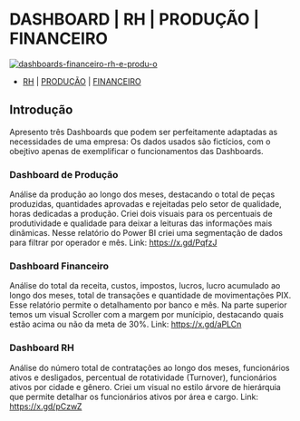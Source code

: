 # DASHBOARD | RH | PRODUÇÃO | FINANCEIRO
[<img src="https://i.ibb.co/tHYDfqT/dashboards-financeiro-rh-e-produ-o.png" alt="dashboards-financeiro-rh-e-produ-o" border="0">](https://youtu.be/BAsVJnoCwbk)
- [RH](https://x.gd/pCzwZ) | [PRODUÇÃO](https://x.gd/PqfzJ) | [FINANCEIRO](https://x.gd/aPLCn) 

## Introdução
Apresento três Dashboards que podem ser perfeitamente adaptadas as necessidades de uma empresa:
Os dados usados são fictícios, com o obejtivo apenas de exemplificar o funcionamentos das Dashboards. 

### Dashboard de Produção
Análise da produção ao longo dos meses, destacando o total de peças produzidas, quantidades aprovadas e rejeitadas pelo setor de qualidade, horas dedicadas a produção.
Criei dois visuais para os percentuais de produtividade e qualidade para deixar a leituras das informações mais dinâmicas.
Nesse relatório do Power BI criei uma segmentação de dados para filtrar por operador e mês.
Link: https://x.gd/PqfzJ

### Dashboard Financeiro
Análise do total da receita, custos, impostos, lucros, lucro acumulado ao longo dos meses, total de transações e quantidade de movimentações PIX.
Esse relatório permite o detalhamento por banco e mês.
Na parte superior temos um visual Scroller com a margem por munícipio, destacando quais estão acima ou não da meta de 30%.
Link: https://x.gd/aPLCn

### Dashboard RH
Análise do número total de contratações ao longo dos meses, funcionários ativos e desligados, percentual de rotatividade (Turnover), funcionários ativos por cidade e gênero.
Criei um visual no estilo árvore de hierárquia que permite detalhar os funcionários ativos por área e cargo.
Link: https://x.gd/pCzwZ
